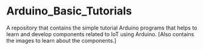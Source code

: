 # Arduino_Basic_Tutorials
A repository that contains the simple tutorial Arduino programs that helps to learn and develop components related to IoT using Arduino. [Also contains the images to learn about the components.]
